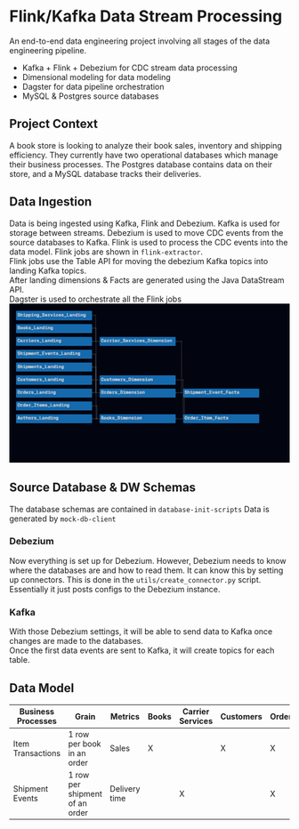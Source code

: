 # Flink/Kafka Data Stream Processing
An end-to-end data engineering project involving all stages of the data engineering pipeline.
* Kafka + Flink + Debezium for CDC stream data processing
* Dimensional modeling for data modeling
* Dagster for data pipeline orchestration
* MySQL & Postgres source databases

## Project Context
A book store is looking to analyze their book sales, inventory and shipping efficiency. They currently have two operational databases which manage their business processes. The Postgres database contains data on their store, and a MySQL database tracks their deliveries.

## Data Ingestion
Data is being ingested using Kafka, Flink and Debezium. Kafka is used for storage between streams. Debezium is used to move CDC events from the source databases to Kafka. Flink is used to process the CDC events into the data model.
Flink jobs are shown in `flink-extractor`. \
Flink jobs use the Table API for moving the debezium Kafka topics into landing Kafka topics. \
After landing dimensions & Facts are generated using the Java DataStream API. \
Dagster is used to orchestrate all the Flink jobs \
![Image](images/Dagster%20Tree.PNG)

## Source Database & DW Schemas
The database schemas are contained in `database-init-scripts`
Data is generated by `mock-db-client`

### Debezium
Now everything is set up for Debezium. However, Debezium needs to know where the databases are and how to read them. It can know this by setting up connectors. This is done in the `utils/create_connector.py` script. Essentially it just posts configs to the Debezium instance.

### Kafka
With those Debezium settings, it will be able to send data to Kafka once changes are made to the databases. \
Once the first data events are sent to Kafka, it will create topics for each table. 


## Data Model
| Business Processes  | Grain                                 | Metrics       | Books | Carrier Services | Customers | Orders |
|---------------------|----------------------------------------|---------------|-------|------------------|-----------|--------|
| Item Transactions   | 1 row per book in an order            | Sales         |   X   |                  |     X     |   X    |
| Shipment Events     | 1 row per shipment of an order        | Delivery time |       |        X         |           |   X    |


